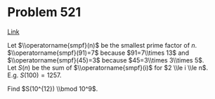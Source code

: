# Problem 521

[Link](https://projecteuler.net/problem=521)

Let $\\operatorname{smpf}(n)$ be the smallest prime factor of $n$.  
$\\operatorname{smpf}(91)=7$ because $91=7\\times 13$ and $\\operatorname{smpf}(45)=3$ because $45=3\\times 3\\times 5$.  
Let $S(n)$ be the sum of $\\operatorname{smpf}(i)$ for $2 \\le i \\le n$.  
E.g. $S(100)=1257$. 

Find $S(10^{12}) \\bmod 10^9$.